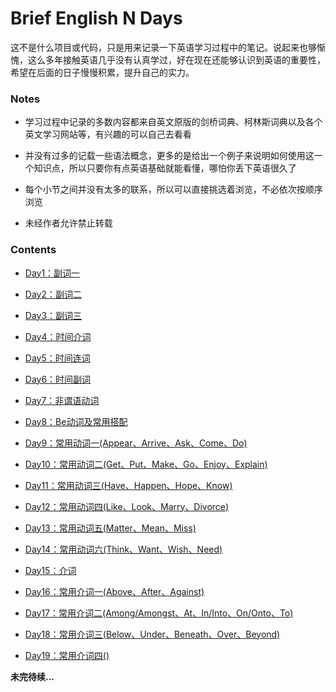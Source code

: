 # Brief English N Days

这不是什么项目或代码，只是用来记录一下英语学习过程中的笔记。说起来也够惭愧，这么多年接触英语几乎没有认真学过，好在现在还能够认识到英语的重要性，希望在后面的日子慢慢积累，提升自己的实力。

### Notes

- 学习过程中记录的多数内容都来自英文原版的剑桥词典、柯林斯词典以及各个英文学习网站等，有兴趣的可以自己去看看

- 并没有过多的记载一些语法概念，更多的是给出一个例子来说明如何使用这一个知识点，所以只要你有点英语基础就能看懂，哪怕你丢下英语很久了

- 每个小节之间并没有太多的联系，所以可以直接挑选着浏览，不必依次按顺序浏览

- 未经作者允许禁止转载

### Contents

- [Day1：副词一](https://github.com/Shincey/Brief-English-N-Days/blob/master/Breif-English-N-Days/Day1%EF%BC%9A%E5%89%AF%E8%AF%8D%E4%B8%80.md)

- [Day2：副词二](https://github.com/Shincey/Brief-English-N-Days/blob/master/Breif-English-N-Days/Day2%EF%BC%9A%E5%89%AF%E8%AF%8D%E4%BA%8C.md)

- [Day3：副词三](https://github.com/Shincey/Brief-English-N-Days/blob/master/Breif-English-N-Days/Day3%EF%BC%9A%E5%89%AF%E8%AF%8D%E4%B8%89.md)

- [Day4：时间介词](https://github.com/Shincey/Brief-English-N-Days/blob/master/Breif-English-N-Days/Day4%EF%BC%9A%E6%97%B6%E9%97%B4%E4%BB%8B%E8%AF%8D.md)

- [Day5：时间连词](https://github.com/Shincey/Brief-English-N-Days/blob/master/Breif-English-N-Days/Day5%EF%BC%9A%E6%97%B6%E9%97%B4%E8%BF%9E%E8%AF%8D.md)

- [Day6：时间副词](https://github.com/Shincey/Brief-English-N-Days/blob/master/Breif-English-N-Days/Day6%EF%BC%9A%E6%97%B6%E9%97%B4%E5%89%AF%E8%AF%8D.md)

- [Day7：非谓语动词](https://github.com/Shincey/Brief-English-N-Days/blob/master/Breif-English-N-Days/Day7%EF%BC%9A%E9%9D%9E%E8%B0%93%E8%AF%AD%E5%8A%A8%E8%AF%8D.md)

- [Day8：Be动词及常用搭配](https://github.com/Shincey/Brief-English-N-Days/blob/master/Breif-English-N-Days/Day8%EF%BC%9ABe%E5%8A%A8%E8%AF%8D%E5%8F%8A%E5%B8%B8%E7%94%A8%E6%90%AD%E9%85%8D.md)

- [Day9：常用动词一(Appear、Arrive、Ask、Come、Do)](https://github.com/Shincey/Brief-English-N-Days/blob/master/Breif-English-N-Days/Day9%EF%BC%9A%E5%B8%B8%E7%94%A8%E5%8A%A8%E8%AF%8D%E4%B8%80.md)

- [Day10：常用动词二(Get、Put、Make、Go、Enjoy、Explain)](https://github.com/Shincey/Brief-English-N-Days/blob/master/Breif-English-N-Days/Day10%EF%BC%9A%E5%B8%B8%E7%94%A8%E5%8A%A8%E8%AF%8D%E4%BA%8C.md)

- [Day11：常用动词三(Have、Happen、Hope、Know)](https://github.com/Shincey/Brief-English-N-Days/blob/master/Breif-English-N-Days/Day11%EF%BC%9A%E5%B8%B8%E7%94%A8%E5%8A%A8%E8%AF%8D%E4%B8%89.md)

- [Day12：常用动词四(Like、Look、Marry、Divorce)](https://github.com/Shincey/Brief-English-N-Days/blob/master/Breif-English-N-Days/Day12%EF%BC%9A%E5%B8%B8%E7%94%A8%E5%8A%A8%E8%AF%8D%E5%9B%9B.md)

- [Day13：常用动词五(Matter、Mean、Miss)](https://github.com/Shincey/Brief-English-N-Days/blob/master/Breif-English-N-Days/Day13%EF%BC%9A%E5%B8%B8%E7%94%A8%E5%8A%A8%E8%AF%8D%E4%BA%94.md)

- [Day14：常用动词六(Think、Want、Wish、Need)](https://github.com/Shincey/Brief-English-N-Days/blob/master/Breif-English-N-Days/Day14%EF%BC%9A%E5%B8%B8%E7%94%A8%E5%8A%A8%E8%AF%8D%E5%85%AD.md)

- [Day15：介词](https://github.com/Shincey/Brief-English-N-Days/blob/master/Breif-English-N-Days/Day15：介词.md)

- [Day16：常用介词一(Above、After、Against)](https://github.com/Shincey/Brief-English-N-Days/blob/master/Breif-English-N-Days/Day16：常用介词一.md)

- [Day17：常用介词二(Among/Amongst、At、In/Into、On/Onto、To)](https://github.com/Shincey/Brief-English-N-Days/blob/master/Breif-English-N-Days/Day17：常用介词二.md)

- [Day18：常用介词三(Below、Under、Beneath、Over、Beyond)](https://github.com/Shincey/Brief-English-N-Days/blob/master/Breif-English-N-Days/Day18：常用介词三.md)

- [Day19：常用介词四()](https://github.com/Shincey/Brief-English-N-Days/blob/master/Breif-English-N-Days/Day19：常用介词四.md)

**未完待续...**
